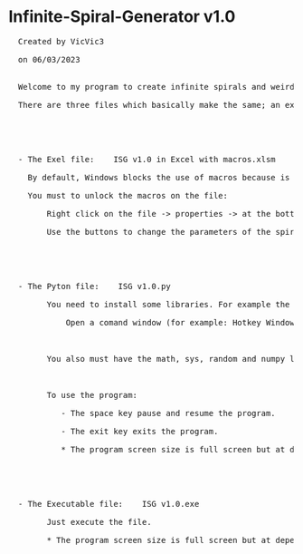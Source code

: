 # Infinite-Spiral-Generator v1.0
<pre>
  Created by VicVic3<br>
  on 06/03/2023<br>
  
  Welcome to my program to create infinite spirals and weird geometries.<br>
  There are three files which basically make the same; an excel (.xlsm), an python file (.py) and an executable (.exe)<br>
<br>
<br>
  - The Exel file:    ISG v1.0 in Excel with macros.xlsm<br>
  	By default, Windows blocks the use of macros because is a unknown file.<br>
	You must to unlock the macros on the file:<br>
	    Right click on the file -> properties -> at the bottom of the general window click on the unlock box to tick it -> aplicate and accept.<br> 
        Use the buttons to change the parameters of the spirals and enjoy it.<br>
<br> 
<br>
  - The Pyton file:    ISG v1.0.py<br>
        You need to install some libraries. For example the pygame module.<br>
            Open a comand window (for example: Hotkey Windows+R and write cmd) and write the next code:  pip install pygame<br>
<br>
        You also must have the math, sys, random and numpy libraries but someone are preinstalled on python.<br>
<br>          
        To use the program:<br>
           - The space key pause and resume the program.<br>
           - The exit key exits the program.<br>
           * The program screen size is full screen but at depend on your screen the geometry may not draw on the center of the screen.<br>
<br>
<br>
  - The Executable file:    ISG v1.0.exe<br>
        Just execute the file.<br>
        * The program screen size is full screen but at depend on your screen the geometry may not draw on the center of the screen.<br>
